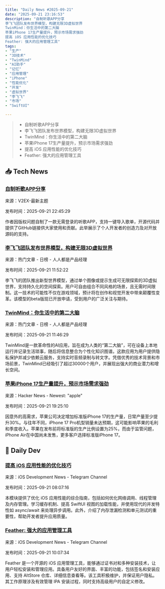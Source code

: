 ```yaml
---
title: "Daily News #2025-09-21"
date: "2025-09-21 23:16:53"
description: "自制听歌APP分享
李飞飞团队发布世界模型，构建无限3D虚拟世界
TwinMind：你生活中的第二大脑
苹果iPhone 17生产量提升，预示市场需求强劲
提高 iOS 应用性能的优化技巧
Feather: 强大的应用管理工具"
tags: 
- "生产"
- "3D技术"
- "TwinMind"
- "AI助手"
- "记忆"
- "应用管理"
- "iPhone"
- "性能优化"
- "开发"
- "虚拟世界"
- "李飞飞"
- "市场"
- "SwiftUI"

---
```


> - 自制听歌APP分享
> - 李飞飞团队发布世界模型，构建无限3D虚拟世界
> - TwinMind：你生活中的第二大脑
> - 苹果iPhone 17生产量提升，预示市场需求强劲
> - 提高 iOS 应用性能的优化技巧
> - Feather: 强大的应用管理工具

## 📥 Tech News

### [自制听歌APP分享](https://www.v2ex.com/t/1160906)

来源：V2EX-最新主题

发布时间：2025-09-21 22:45:29

作者因版权问题自制了一款无需登录的听歌APP，支持一键导入歌单，开源代码并提供了GitHub链接供大家使用和贡献。此举展示了个人开发者的创造力及对开放源码的支持。

### [李飞飞团队发布世界模型，构建无限3D虚拟世界](https://www.woshipm.com/ai/6271529.html)

来源：热门文章 - 日榜 - 人人都是产品经理

发布时间：2025-09-21 11:52:22

李飞飞的团队推出新型世界模型，通过单个图像或提示生成可无限探索的3D虚拟世界，支持持久化的空间探索。用户可自由组合不同风格的场景，且无需时间限制。这一技术的可能性不仅在游戏领域，预计将在创作和视觉开发中带来颠覆性变革。该模型的beta版现已开放申请，受到用户的广泛关注与期待。

### [TwinMind：你生活中的第二大脑](https://www.woshipm.com/ai/6271527.html)

来源：热门文章 - 日榜 - 人人都是产品经理

发布时间：2025-09-21 11:46:29

TwinMind是一款革命性的AI应用，旨在成为人类的“第二大脑”，可在设备上本地运行并记录生活琐事，随后将信息整合为个性化知识图谱。这款应用为用户提供隐私保护并减少依赖云服务，支持实时音频录制与转文字。凭借优秀的技术背景和市场前景，TwinMind已经吸引了超过30000个用户，并展现出强大的商业潜力和增长空间。

### [苹果iPhone 17生产量提升，预示市场需求强劲](https://www.macrumors.com/2025/09/19/apple-increases-iphone-17-production/)

来源：Hacker News - Newest: "apple"

发布时间：2025-09-21 19:25:10

因意外的高需求，苹果公司决定增加标准版iPhone 17的生产量，日常产量至少提升30%。与往年不同，iPhone 17 Pro机型销量未达预期，这可能影响苹果的毛利和季度收入。苹果在发布前将标准版的生产比例设置为25%，而由于监管问题，iPhone Air在中国尚未发售，更多客户选择标准版iPhone 17。

## 💾 Daily Dev

### [提高 iOS 应用性能的优化技巧](https://www.kodeco.com/ios/paths/networking-concurrency-swiftui/48743668-performance-optimization)

来源：iOS Development News - Telegram Channel

发布时间：2025-09-21 08:07:16

本模块提供了优化 iOS 应用性能的综合指南，包括如何优化网络调用、线程管理及内存管理。学习缓存机制、提高 SwiftUI 视图的加载性能，并使用现代的并发特性如 async/await 来处理异步调用。此外，介绍了内存泄漏检测和单元测试的重要性，帮助开发者提升应用质量。

### [Feather: 强大的应用管理工具](https://github.com/khcrysalis/Feather)

来源：iOS Development News - Telegram Channel

发布时间：2025-09-21 10:07:34

Feather 是一个开源的 iOS 应用管理工具，能够通过证书对和多种安装技术，让用户轻松安装和管理应用。具备用户友好的界面、丰富的功能，包括签名和安装应用、支持 AltStore 仓库、详细信息查看等。该工具积极维护，并保证用户隐私。其工作原理涉及有效管理 IPA 安装过程，同时支持高级用户的自定义修改。
